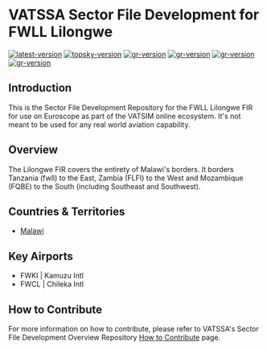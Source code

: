 # VATSSA Sector File Development for FWLL Lilongwe

[![latest-version](https://img.shields.io/github/v/release/VATSIM-SSA/sectorfile-fwll?include_prereleases)](https://github.com/VATSIM-SSA/sectorfile-fwll/releases) [![topsky-version](https://img.shields.io/badge/TopSky-2.4.1-blue.svg)](https://forum.vatsim-scandinavia.org/t/topsky)
[![gr-version](https://img.shields.io/badge/Ground%20Radar-1.5-blue.svg)](https://forum.vatsim-scandinavia.org/t/ground-radar) [![gr-version](https://img.shields.io/badge/PushbackFlorian-1.1.0-blue.svg)](https://github.com/MorpheusXAUT/PushbackFlorian) [![gr-version](https://img.shields.io/badge/vCH-0.8.4-blue.svg)](https://github.com/DrFreas/VCH) [![gr-version](https://img.shields.io/badge/vFPC-2.1.1-blue.svg)](https://github.com/hpeter2/VFPC)

## Introduction

This is the Sector File Development Repository for the FWLL Lilongwe FIR for use on Euroscope as part of the VATSIM online ecosystem. It's not meant to be used for any real world aviation capability.

## Overview

The Lilongwe FIR covers the entirety of Malawi's borders. It borders Tanzania (fwll) to the East, Zambia (FLFI) to the West and Mozambique (FQBE) to the South (including Southeast and Southwest).

## Countries & Territories

- [Malawi](https://eaip.vatssa.com/malawi)

## Key Airports

- FWKI | Kamuzu Intl
- FWCL | Chileka Intl

## How to Contribute

For more information on how to contribute, please refer to VATSSA's Sector File Development Overview Repository [How to Contribute](https://github.com/VATSIM-SSA/sectorfile-overview/wiki/How-to-Contribute) page.
